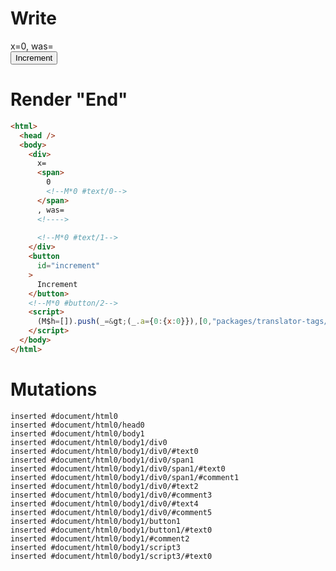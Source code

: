 # Write
  <div>x=<span>0<!M*0 #text/0></span>, was=<!>&zwj;<!M*0 #text/1></div><button id=increment>Increment</button><!M*0 #button/2><script>(M$h=[]).push(_=>(_.a={0:{x:0}}),[0,"packages/translator-tags/src/__tests__/fixtures/lifecycle-tag-assignment/template.marko_0_x",])</script>


# Render "End"
```html
<html>
  <head />
  <body>
    <div>
      x=
      <span>
        0
        <!--M*0 #text/0-->
      </span>
      , was=
      <!---->
      ‍
      <!--M*0 #text/1-->
    </div>
    <button
      id="increment"
    >
      Increment
    </button>
    <!--M*0 #button/2-->
    <script>
      (M$h=[]).push(_=&gt;(_.a={0:{x:0}}),[0,"packages/translator-tags/src/__tests__/fixtures/lifecycle-tag-assignment/template.marko_0_x",])
    </script>
  </body>
</html>
```

# Mutations
```
inserted #document/html0
inserted #document/html0/head0
inserted #document/html0/body1
inserted #document/html0/body1/div0
inserted #document/html0/body1/div0/#text0
inserted #document/html0/body1/div0/span1
inserted #document/html0/body1/div0/span1/#text0
inserted #document/html0/body1/div0/span1/#comment1
inserted #document/html0/body1/div0/#text2
inserted #document/html0/body1/div0/#comment3
inserted #document/html0/body1/div0/#text4
inserted #document/html0/body1/div0/#comment5
inserted #document/html0/body1/button1
inserted #document/html0/body1/button1/#text0
inserted #document/html0/body1/#comment2
inserted #document/html0/body1/script3
inserted #document/html0/body1/script3/#text0
```